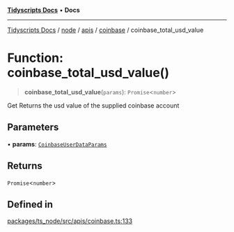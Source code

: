 [**Tidyscripts Docs**](../../../../../../../README.md) • **Docs**

***

[Tidyscripts Docs](../../../../../../../globals.md) / [node](../../../../../README.md) / [apis](../../../README.md) / [coinbase](../README.md) / coinbase\_total\_usd\_value

# Function: coinbase\_total\_usd\_value()

> **coinbase\_total\_usd\_value**(`params`): `Promise`\<`number`\>

Get Returns the usd value of the supplied coinbase account

## Parameters

• **params**: [`CoinbaseUserDataParams`](../type-aliases/CoinbaseUserDataParams.md)

## Returns

`Promise`\<`number`\>

## Defined in

[packages/ts\_node/src/apis/coinbase.ts:133](https://github.com/sheunaluko/tidyscripts/blob/master/packages/ts_node/src/apis/coinbase.ts#L133)
